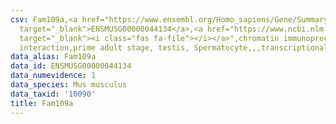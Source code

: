 ```yaml
---
csv: Fam109a,<a href="https://www.ensembl.org/Homo_sapiens/Gene/Summary?db=core;g=ENSMUSG00000044134"
  target="_blank">ENSMUSG00000044134</a>,<a href="https://www.ncbi.nlm.nih.gov/pubmed/25450459"
  target="_blank"><i class="fas fa-file"></i></a>",chromatin immunoprecipitation assay,direct
  interaction,prime adult stage, testis, Spermatocyte,,,transcriptional regulation,
data_alias: Fam109a
data_id: ENSMUSG00000044134
data_numevidence: 1
data_species: Mus musculus
data_taxid: '10090'
title: Fam109a
---
```

